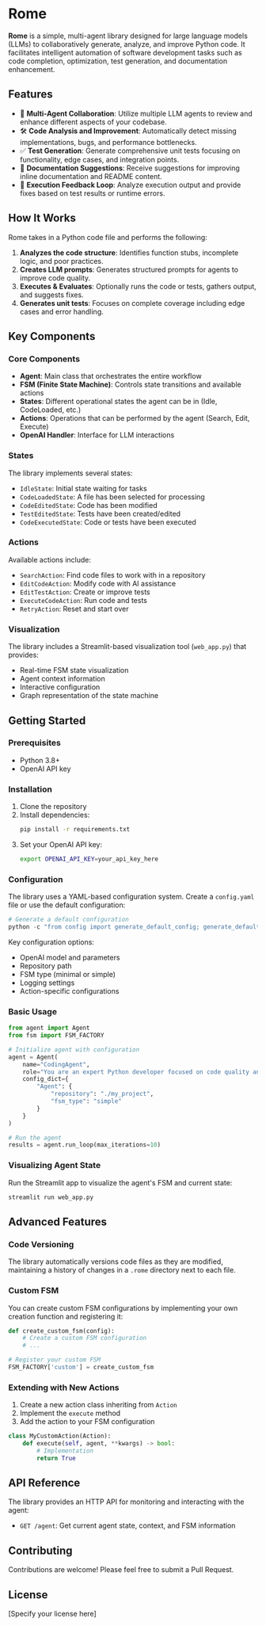 # Rome

**Rome** is a simple, multi-agent library designed for large language models (LLMs) to collaboratively generate, analyze, and improve Python code. It facilitates intelligent automation of software development tasks such as code completion, optimization, test generation, and documentation enhancement.

## Features

- 🧠 **Multi-Agent Collaboration**: Utilize multiple LLM agents to review and enhance different aspects of your codebase.
- 🛠 **Code Analysis and Improvement**: Automatically detect missing implementations, bugs, and performance bottlenecks.
- ✅ **Test Generation**: Generate comprehensive unit tests focusing on functionality, edge cases, and integration points.
- 📄 **Documentation Suggestions**: Receive suggestions for improving inline documentation and README content.
- 🔄 **Execution Feedback Loop**: Analyze execution output and provide fixes based on test results or runtime errors.

## How It Works

Rome takes in a Python code file and performs the following:

1. **Analyzes the code structure**: Identifies function stubs, incomplete logic, and poor practices.
2. **Creates LLM prompts**: Generates structured prompts for agents to improve code quality.
3. **Executes & Evaluates**: Optionally runs the code or tests, gathers output, and suggests fixes.
4. **Generates unit tests**: Focuses on complete coverage including edge cases and error handling.

## Key Components

### Core Components

- **Agent**: Main class that orchestrates the entire workflow
- **FSM (Finite State Machine)**: Controls state transitions and available actions
- **States**: Different operational states the agent can be in (Idle, CodeLoaded, etc.)
- **Actions**: Operations that can be performed by the agent (Search, Edit, Execute)
- **OpenAI Handler**: Interface for LLM interactions

### States

The library implements several states:

- `IdleState`: Initial state waiting for tasks
- `CodeLoadedState`: A file has been selected for processing
- `CodeEditedState`: Code has been modified
- `TestEditedState`: Tests have been created/edited
- `CodeExecutedState`: Code or tests have been executed

### Actions

Available actions include:

- `SearchAction`: Find code files to work with in a repository
- `EditCodeAction`: Modify code with AI assistance
- `EditTestAction`: Create or improve tests
- `ExecuteCodeAction`: Run code and tests
- `RetryAction`: Reset and start over

### Visualization

The library includes a Streamlit-based visualization tool (`web_app.py`) that provides:

- Real-time FSM state visualization
- Agent context information
- Interactive configuration
- Graph representation of the state machine

## Getting Started

### Prerequisites

- Python 3.8+
- OpenAI API key

### Installation

1. Clone the repository
2. Install dependencies:
   ```bash
   pip install -r requirements.txt
   ```
3. Set your OpenAI API key:
   ```bash
   export OPENAI_API_KEY=your_api_key_here
   ```

### Configuration

The library uses a YAML-based configuration system. Create a `config.yaml` file or use the default configuration:

```python
# Generate a default configuration
python -c "from config import generate_default_config; generate_default_config()"
```

Key configuration options:

- OpenAI model and parameters
- Repository path
- FSM type (minimal or simple)
- Logging settings
- Action-specific configurations

### Basic Usage

```python
from agent import Agent
from fsm import FSM_FACTORY

# Initialize agent with configuration
agent = Agent(
    name="CodingAgent",
    role="You are an expert Python developer focused on code quality and testing",
    config_dict={
        "Agent": {
            "repository": "./my_project",
            "fsm_type": "simple"
        }
    }
)

# Run the agent
results = agent.run_loop(max_iterations=10)
```

### Visualizing Agent State

Run the Streamlit app to visualize the agent's FSM and current state:

```bash
streamlit run web_app.py
```

## Advanced Features

### Code Versioning

The library automatically versions code files as they are modified, maintaining a history of changes in a `.rome` directory next to each file.

### Custom FSM

You can create custom FSM configurations by implementing your own creation function and registering it:

```python
def create_custom_fsm(config):
    # Create a custom FSM configuration
    # ...

# Register your custom FSM
FSM_FACTORY['custom'] = create_custom_fsm
```

### Extending with New Actions

1. Create a new action class inheriting from `Action`
2. Implement the `execute` method
3. Add the action to your FSM configuration

```python
class MyCustomAction(Action):
    def execute(self, agent, **kwargs) -> bool:
        # Implementation
        return True
```

## API Reference

The library provides an HTTP API for monitoring and interacting with the agent:

- `GET /agent`: Get current agent state, context, and FSM information

## Contributing

Contributions are welcome! Please feel free to submit a Pull Request.

## License

[Specify your license here]